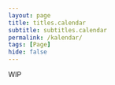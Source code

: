 ```yaml
---
layout: page
title: titles.calendar
subtitle: subtitles.calendar
permalink: /kalendar/
tags: [Page]
hide: false
---
```


WIP